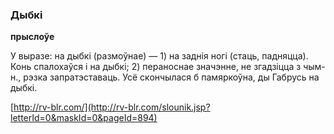 ### Дыбкі
**прыслоўе**

У выразе: на дыбкі (размоўнае) — 1) на заднія ногі (стаць, падняцца). Конь спалохаўся і на дыбкі; 2) пераноснае значэнне, не згадзіцца з чым-н., рэзка запратэставаць. Усё скончылася б памяркоўна, ды Габрусь на дыбкі.

<a rel="author">[http://rv-blr.com/](http://rv-blr.com/slounik.jsp?letterId=0&maskId=0&pageId=894)</a>
